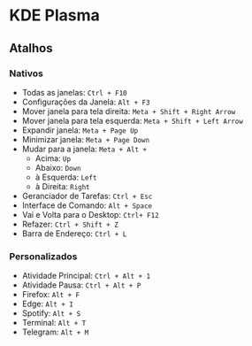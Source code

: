 # KDE Plasma
## Atalhos
### Nativos
- Todas as janelas: `Ctrl + F10`
- Configurações da Janela: `Alt + F3`
- Mover janela para tela direita: `Meta + Shift + Right Arrow`
- Mover janela para tela esquerda: `Meta + Shift + Left Arrow`
- Expandir janela: `Meta + Page Up`
- Minimizar janela: `Meta + Page Down`
- Mudar para a janela: `Meta + Alt +` 
  - Acima: `Up`
  - Abaixo: `Down`
  - à Esquerda: `Left`
  - à Direita: `Right`
- Geranciador de Tarefas: `Ctrl + Esc`
- Interface de Comando: `Alt + Space`
- Vai e Volta para o Desktop: `Ctrl+ F12`
- Refazer: `Ctrl + Shift + Z`
- Barra de Endereço: `Ctrl + L` 

### Personalizados
- Atividade Principal: `Ctrl + Alt + 1`
- Atividade Pausa: `Ctrl + Alt + P`
- Firefox: `Alt + F`
- Edge: `Alt + I`
- Spotify: `Alt + S`
- Terminal:  `Alt + T`
- Telegram: `Alt + M`
